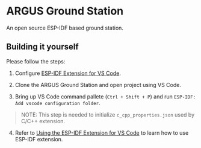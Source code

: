 # ARGUS Ground Station

An open source ESP-IDF based ground station.

## Building it yourself

Please follow the steps:

1. Configure [ESP-IDF Extension for VS Code](https://github.com/espressif/vscode-esp-idf-extension/blob/master/README.md).

2. Clone the ARGUS Ground Station and open project using VS Code.

3. Bring up VS Code command pallete (`Ctrl + Shift + P`) and run `ESP-IDF: Add vscode configuration folder`.

> NOTE: This step is needed to initialize `c_cpp_properties.json` used by C/C++ extension.

4. Refer to [Using the ESP-IDF Extension for VS Code](https://github.com/espressif/vscode-esp-idf-extension/blob/master/README.md#using-the-esp-idf-extension-for-vs-code)
to learn how to use ESP-IDF extension.